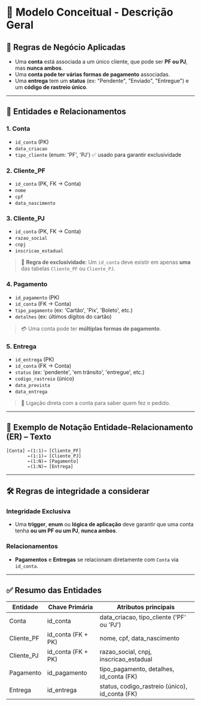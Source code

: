 
# 🧠 Modelo Conceitual - Descrição Geral

## 🎯 Regras de Negócio Aplicadas

- Uma **conta** está associada a um único cliente, que pode ser **PF ou PJ**, mas **nunca ambos**.
- Uma **conta pode ter várias formas de pagamento** associadas.
- Uma **entrega** tem um **status** (ex: "Pendente", "Enviado", "Entregue") e um **código de rastreio único**.

---

## 🔗 Entidades e Relacionamentos

### 1. Conta
- `id_conta` (PK)
- `data_criacao`
- `tipo_cliente` (enum: 'PF', 'PJ') ✅ usado para garantir exclusividade

### 2. Cliente_PF
- `id_conta` (PK, FK → Conta)
- `nome`
- `cpf`
- `data_nascimento`

### 3. Cliente_PJ
- `id_conta` (PK, FK → Conta)
- `razao_social`
- `cnpj`
- `inscricao_estadual`

> 🔐 **Regra de exclusividade**: Um `id_conta` deve existir em apenas **uma** das tabelas `Cliente_PF` ou `Cliente_PJ`.

### 4. Pagamento
- `id_pagamento` (PK)
- `id_conta` (FK → Conta)
- `tipo_pagamento` (ex: 'Cartão', 'Pix', 'Boleto', etc.)
- `detalhes` (ex: últimos dígitos do cartão)

> 💳 Uma conta pode ter **múltiplas formas de pagamento**.

### 5. Entrega
- `id_entrega` (PK)
- `id_conta` (FK → Conta)
- `status` (ex: 'pendente', 'em trânsito', 'entregue', etc.)
- `codigo_rastreio` (único)
- `data_prevista`
- `data_entrega`

> 🚚 Ligação direta com a conta para saber quem fez o pedido.

---

## 📘 Exemplo de Notação Entidade-Relacionamento (ER) – Texto

```
[Conta] ←(1:1)→ [Cliente_PF]
        ←(1:1)→ [Cliente_PJ]
        ←(1:N)→ [Pagamento]
        ←(1:N)→ [Entrega]
```

---

## 🛠️ Regras de integridade a considerar

### Integridade Exclusiva
- Uma **trigger**, **enum** ou **lógica de aplicação** deve garantir que uma conta tenha **ou um PF ou um PJ**, **nunca ambos**.

### Relacionamentos
- **Pagamentos** e **Entregas** se relacionam diretamente com `Conta` via `id_conta`.

---

## ✅ Resumo das Entidades

| Entidade     | Chave Primária     | Atributos principais                                 |
|--------------|--------------------|------------------------------------------------------|
| Conta        | id_conta           | data_criacao, tipo_cliente ('PF' ou 'PJ')           |
| Cliente_PF   | id_conta (FK + PK) | nome, cpf, data_nascimento                          |
| Cliente_PJ   | id_conta (FK + PK) | razao_social, cnpj, inscricao_estadual             |
| Pagamento    | id_pagamento       | tipo_pagamento, detalhes, id_conta (FK)             |
| Entrega      | id_entrega         | status, codigo_rastreio (único), id_conta (FK)      |
